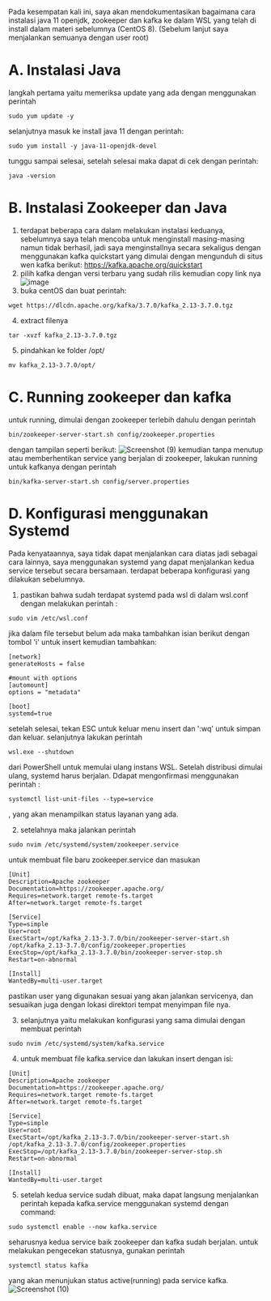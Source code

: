 Pada kesempatan kali ini, saya akan mendokumentasikan bagaimana cara instalasi java 11 openjdk, zookeeper dan kafka ke dalam WSL yang telah di install dalam materi sebelumnya (CentOS 8). (Sebelum lanjut saya menjalankan semuanya dengan user root)
# A. Instalasi Java
langkah pertama yaitu memeriksa update yang ada dengan menggunakan perintah 
```
sudo yum update -y
```
selanjutnya masuk ke install java 11 dengan perintah:
```
sudo yum install -y java-11-openjdk-devel
```
tunggu sampai selesai, setelah selesai maka dapat di cek dengan perintah:
```
java -version
```
# B. Instalasi Zookeeper dan Java
1. terdapat beberapa cara dalam melakukan instalasi keduanya, sebelumnya saya telah mencoba untuk menginstall masing-masing namun tidak berhasil, jadi saya menginstallnya secara sekaligus dengan menggunakan kafka quickstart yang dimulai dengan mengunduh di situs wen kafka berikut: 
https://kafka.apache.org/quickstart
2. pilih kafka dengan versi terbaru yang sudah rilis kemudian copy link nya
 ![image](https://github.com/ferdyansahalfariz/belajar-linux/assets/96871156/856c75a0-6a42-4086-8321-09d2136f0a09)
3. buka centOS dan buat perintah:
```
wget https://dlcdn.apache.org/kafka/3.7.0/kafka_2.13-3.7.0.tgz
```
4. extract filenya
```
tar -xvzf kafka_2.13-3.7.0.tgz
```
5. pindahkan ke folder /opt/
```
mv kafka_2.13-3.7.0/opt/
```
# C. Running zookeeper dan kafka
untuk running, dimulai dengan zookeeper terlebih dahulu dengan perintah 
```
bin/zookeeper-server-start.sh config/zookeeper.properties
```
dengan tampilan seperti berikut:
![Screenshot (9)](https://github.com/ferdyansahalfariz/belajar-linux/assets/96871156/7ba99116-c700-4195-a3e5-5de9b4633b82)
kemudian tanpa menutup atau memberhentikan service yang berjalan di zookeeper, lakukan running untuk kafkanya dengan perintah
```
bin/kafka-server-start.sh config/server.properties
```
# D. Konfigurasi menggunakan Systemd
Pada kenyataannya, saya tidak dapat menjalankan cara diatas jadi sebagai cara lainnya, saya menggunakan systemd yang dapat menjalankan kedua service tersebut secara bersamaan. terdapat beberapa konfigurasi yang dilakukan sebelumnya.
1. pastikan bahwa sudah terdapat systemd pada wsl di dalam wsl.conf dengan melakukan perintah :
```
sudo vim /etc/wsl.conf
```
jika dalam file tersebut belum ada maka tambahkan isian berikut dengan tombol 'i' untuk insert kemudian tambahkan:
```
[network]
generateHosts = false

#mount with options
[automount]
options = "metadata"

[boot]
systemd=true
```
setelah selesai, tekan ESC untuk keluar menu insert dan ':wq' untuk simpan dan keluar. selanjutnya lakukan perintah
```
wsl.exe --shutdown 
```
dari PowerShell untuk memulai ulang instans WSL. Setelah distribusi dimulai ulang, systemd harus berjalan. Ddapat mengonfirmasi menggunakan perintah :
```
systemctl list-unit-files --type=service
```
, yang akan menampilkan status layanan yang ada.

2. setelahnya maka jalankan perintah
```
sudo nvim /etc/systemd/system/zookeeper.service
```
untuk membuat file baru zookeeper.service dan masukan
```
[Unit]
Description=Apache zookeeper
Documentation=https://zookeeper.apache.org/
Requires=network.target remote-fs.target
After=network.target remote-fs.target

[Service]
Type=simple
User=root
ExecStart=/opt/kafka_2.13-3.7.0/bin/zookeeper-server-start.sh /opt/kafka_2.13-3.7.0/config/zookeeper.properties
ExecStop=/opt/kafka_2.13-3.7.0/bin/zookeeper-server-stop.sh
Restart=on-abnormal

[Install]
WantedBy=multi-user.target
```
pastikan user yang digunakan sesuai yang akan jalankan servicenya, dan sesuaikan juga dengan lokasi direktori tempat menyimpan file nya.

3. selanjutnya yaitu melakukan konfigurasi yang sama dimulai dengan membuat perintah
```
sudo nvim /etc/systemd/system/kafka.service
```
4.  untuk membuat file kafka.service dan lakukan insert dengan isi:
```
[Unit]
Description=Apache zookeeper
Documentation=https://zookeeper.apache.org/
Requires=network.target remote-fs.target
After=network.target remote-fs.target

[Service]
Type=simple
User=root
ExecStart=/opt/kafka_2.13-3.7.0/bin/zookeeper-server-start.sh /opt/kafka_2.13-3.7.0/config/zookeeper.properties
ExecStop=/opt/kafka_2.13-3.7.0/bin/zookeeper-server-stop.sh
Restart=on-abnormal

[Install]
WantedBy=multi-user.target
```
5. setelah kedua service sudah dibuat, maka dapat langsung menjalankan perintah kepada kafka.service menggunakan systemd dengan command:
```
sudo systemctl enable --now kafka.service
```
seharusnya kedua service baik zookeeper dan kafka sudah berjalan. untuk melakukan pengecekan statusnya, gunakan perintah 
```
systemctl status kafka
```
yang akan menunjukan status active(running) pada service kafka.
![Screenshot (10)](https://github.com/ferdyansahalfariz/belajar-linux/assets/96871156/7415dc6a-d120-4400-ae6a-9f681b6cfe1f)
